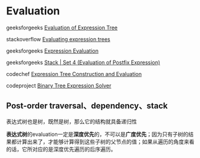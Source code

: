 # Evaluation

geeksforgeeks [Evaluation of Expression Tree](https://www.geeksforgeeks.org/evaluation-of-expression-tree/ )

stackoverflow [Evaluating expression trees](https://stackoverflow.com/questions/10769174/evaluating-expression-trees)

geeksforgeeks [Expression Evaluation](https://www.geeksforgeeks.org/expression-evaluation/)

geeksforgeeks [Stack | Set 4 (Evaluation of Postfix Expression)](https://www.geeksforgeeks.org/stack-set-4-evaluation-postfix-expression/)

codechef [Expression Tree Construction and Evaluation](https://www.codechef.com/problems/UCS616A1) 

codeproject [Binary Tree Expression Solver](https://www.codeproject.com/articles/10316/binary-tree-expression-solver)



## Post-order traversal、dependency、stack

表达式树也是树，既然是树，那么它的结构就具备递归性

**表达式树**的evaluation一定是**深度优先**的，不可以是**广度优先**；因为只有子树的结果都计算出来了，才能够计算得到这些子树的父节点的值；如果从遍历的角度来看的话，它所对应的是深度优先遍历的后序遍历。
